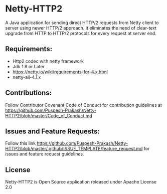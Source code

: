 # Netty-HTTP2
A Java application for sending direct HTTP/2 requests from Netty client to server using newer HTTP/2 approach. It eliminates the need of clear-text upgrade from HTTP to HTTP/2 protocols for every request at server end.

## Requirements: 

- Http2 codec with netty framework 
- Jdk 1.8 or Later
- https://netty.io/wiki/requirements-for-4.x.html
- netty-all-4.1.x

## Contributions:

Follow Contributor Covenant Code of Conduct for contribution guidelines at https://github.com/Puspesh-Prakash/Netty-HTTP2/blob/master/Code_of_Conduct.md

## Issues and Feature Requests: 

Follow this link https://github.com/Puspesh-Prakash/Netty-HTTP2/blob/master/.github/ISSUE_TEMPLATE/feature_request.md for issues and feature request guidelines.

## License

Netty-HTTP2 is Open Source application released under Apache License 2.0
